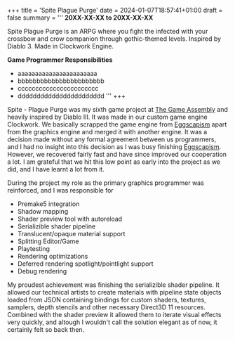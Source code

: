 +++
title = 'Spite Plague Purge'
date = 2024-01-07T18:57:41+01:00
draft = false
summary = '''
**20XX-XX-XX to 20XX-XX-XX**

Spite Plague Purge is an ARPG where you fight the infected with your crossbow and crow companion through gothic-themed levels. Inspired by Diablo 3. Made in Clockwork Engine.

**Game Programmer Responsibilities**
  *  aaaaaaaaaaaaaaaaaaaaaaa
  *  bbbbbbbbbbbbbbbbbbbbbbb
  *  ccccccccccccccccccccccc
  *  ddddddddddddddddddddddd
'''
+++

Spite - Plague Purge was my sixth game project at [The Game Assembly](https://thegameassembly.com) and heavily inspired by Diablo III. 
It was made in our custom game engine Clockwork. We basically scrapped the game engine from [Eggscapism](../eggscapism/) apart from
the graphics engine and merged it with another engine. It was a decision made without any formal agreement between us programmers,
and I had no insight into this decision as I was busy finishing [Eggscapism](../eggscapism/). However, we recovered fairly fast and 
have since improved our cooperation a lot. I am grateful that we hit this low point as early into the project as we did, and I have 
learnt a lot from it. 

During the project my role as the primary graphics programmer was reinforced, and I was responsible for
* Premake5 integration
* Shadow mapping
* Shader preview tool with autoreload
* Serializible shader pipeline
* Translucent/opaque material support
* Splitting Editor/Game
* Playtesting
* Rendering optimizations
* Deferred rendering spotlight/pointlight support
* Debug rendering

My proudest achievement was finishing the serializible shader pipeline. It allowed our technical artists to create materials with
pipeline state objects loaded from JSON containing bindings for custom shaders, textures, samplers, depth stencils and other 
necessary Direct3D 11 resources. Combined with the shader preview it allowed them to iterate visual effects very quickly, and
altough I wouldn't call the solution elegant as of now, it certainly felt so back then.